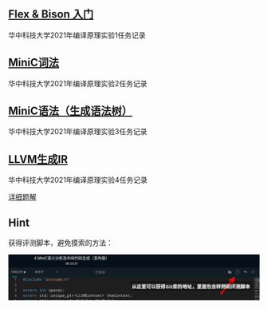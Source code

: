 ## [Flex & Bison 入门](/)

华中科技大学2021年编译原理实验1任务记录

## [MiniC词法](/MiniCTask)

华中科技大学2021年编译原理实验2任务记录

## [MiniC语法（生成语法树）](/MiniCGrammar)

华中科技大学2021年编译原理实验3任务记录

## [LLVM生成IR](/LLVM)

华中科技大学2021年编译原理实验4任务记录

[详细题解](/LLVM)

## Hint

获得评测脚本，避免摸索的方法：

![图片](/assets/screen_shot1.png)
